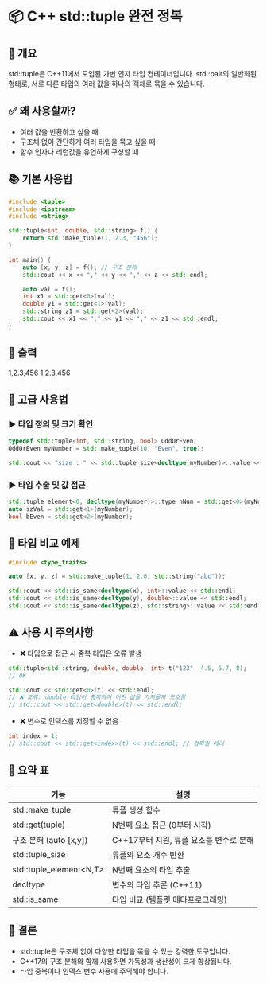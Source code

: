 # 📦 C++ std::tuple 완전 정복

## 🧠 개요
std::tuple은 C++11에서 도입된 가변 인자 타입 컨테이너입니다. std::pair의 일반화된 형태로, 서로 다른 타입의 여러 값을 하나의 객체로 묶을 수 있습니다.

## ✅ 왜 사용할까?
- 여러 값을 반환하고 싶을 때
- 구조체 없이 간단하게 여러 타입을 묶고 싶을 때
- 함수 인자나 리턴값을 유연하게 구성할 때

## 📚 기본 사용법
```cpp
#include <tuple>
#include <iostream>
#include <string>

std::tuple<int, double, std::string> f() {
    return std::make_tuple(1, 2.3, "456");
}

int main() {
    auto [x, y, z] = f(); // 구조 분해
    std::cout << x << "," << y << "," << z << std::endl;

    auto val = f();
    int x1 = std::get<0>(val);
    double y1 = std::get<1>(val);
    std::string z1 = std::get<2>(val);
    std::cout << x1 << "," << y1 << "," << z1 << std::endl;
}
```

## 📝 출력
1,2.3,456
1,2.3,456



## 🧪 고급 사용법
### ▶️ 타입 정의 및 크기 확인
```cpp
typedef std::tuple<int, std::string, bool> OddOrEven;
OddOrEven myNumber = std::make_tuple(10, "Even", true);

std::cout << "size : " << std::tuple_size<decltype(myNumber)>::value << std::endl;
```

### ▶️ 타입 추출 및 값 접근
```cpp
std::tuple_element<0, decltype(myNumber)>::type nNum = std::get<0>(myNumber);
auto szVal = std::get<1>(myNumber);
bool bEven = std::get<2>(myNumber);
```


## 🧬 타입 비교 예제
```cpp
#include <type_traits>

auto [x, y, z] = std::make_tuple(1, 2.0, std::string("abc"));

std::cout << std::is_same<decltype(x), int>::value << std::endl;        // true
std::cout << std::is_same<decltype(y), double>::value << std::endl;     // true
std::cout << std::is_same<decltype(z), std::string>::value << std::endl; // true
```


## ⚠️ 사용 시 주의사항

- ❌ 타입으로 접근 시 중복 타입은 오류 발생

```cpp
std::tuple<std::string, double, double, int> t("123", 4.5, 6.7, 8);
// OK
```

```cpp
std::cout << std::get<0>(t) << std::endl;
// ❌ 오류: double 타입이 중복되어 어떤 값을 가져올지 모호함
// std::cout << std::get<double>(t) << std::endl;
```


- ❌ 변수로 인덱스를 지정할 수 없음
```cpp
int index = 1;
// std::cout << std::get<index>(t) << std::endl; // 컴파일 에러
```


## 📌 요약 표
| 기능 | 설명 |
|---------|--------------------------| 
| std::make_tuple | 튜플 생성 함수 | 
| std::get<N>(tuple) | N번째 요소 접근 (0부터 시작) | 
| 구조 분해 (auto [x,y]) | C++17부터 지원, 튜플 요소를 변수로 분해 | 
| std::tuple_size<T> | 튜플의 요소 개수 반환 | 
| std::tuple_element<N,T> | N번째 요소의 타입 추출 | 
| decltype | 변수의 타입 추론 (C++11) | 
| std::is_same | 타입 비교 (템플릿 메타프로그래밍) | 



## 🧠 결론
- std::tuple은 구조체 없이 다양한 타입을 묶을 수 있는 강력한 도구입니다.
- C++17의 구조 분해와 함께 사용하면 가독성과 생산성이 크게 향상됩니다.
- 타입 중복이나 인덱스 변수 사용에 주의해야 합니다.

